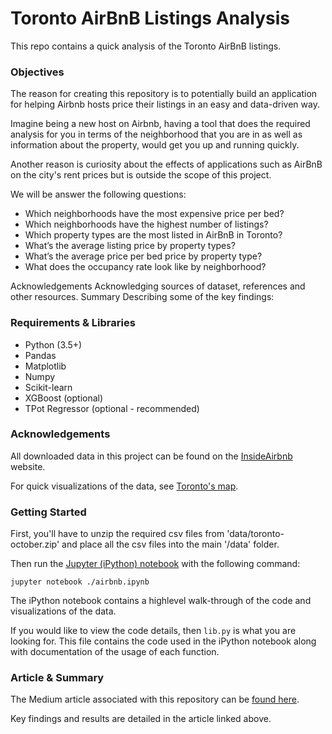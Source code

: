 # Toronto AirBnB Listings Analysis

This repo contains a quick analysis of the Toronto AirBnB listings.

### Objectives

The reason for creating this repository is to potentially build an application for helping Airbnb hosts price their listings in an easy and data-driven way.

Imagine being a new host on Airbnb, having a tool that does the required analysis for you in terms of the neighborhood that you are in as well as information about the property, would get you up and running quickly.

Another reason is curiosity about the effects of applications such as AirBnB on the city's rent prices but is outside the scope of this project.

We will be answer the following questions:

* Which neighborhoods have the most expensive price per bed?
* Which neighborhoods have the highest number of listings?
* Which property types are the most listed in AirBnB in Toronto?
* What’s the average listing price by property types?
* What’s the average price per bed price by property type?
* What does the occupancy rate look like by neighborhood?

Acknowledgements
Acknowledging sources of dataset, references and other resources.
Summary
Describing some of the key findings:

### Requirements & Libraries

* Python (3.5+)
* Pandas
* Matplotlib
* Numpy
* Scikit-learn
* XGBoost (optional)
* TPot Regressor (optional - recommended)


### Acknowledgements

All downloaded data in this project can be found on the [InsideAirbnb](http://insideairbnb.com/get-the-data.html) website.

For quick visualizations of the data, see [Toronto's map](http://insideairbnb.com/toronto/).


### Getting Started

First, you'll have to unzip the required csv files from 'data/toronto-october.zip' and place
all the csv files into the main '/data' folder.

Then run the [Jupyter (iPython) notebook](airbnb.ipynb) with the following command:

```
jupyter notebook ./airbnb.ipynb
```

The iPython notebook contains a highlevel walk-through of the code and visualizations
of the data.

If you would like to view the code details, then `lib.py` is what you are looking for.
This file contains the code used in the iPython notebook along with documentation
of the usage of each function.


### Article & Summary

The Medium article associated with this repository can be [found here](https://medium.com/@faisalaltameemi/airbnb-listings-analysis-in-toronto-october-2018-2a5358bae007).

Key findings and results are detailed in the article linked above.